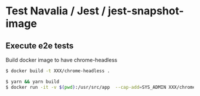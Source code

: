 # Test Navalia / Jest / jest-snapshot-image

## Execute e2e tests

Build docker image to have chrome-headless
```bash
$ docker build -t XXX/chrome-headless .
```

```bash
$ yarn && yarn build
$ docker run -it -v $(pwd):/usr/src/app  --cap-add=SYS_ADMIN XXX/chrome-headless
```